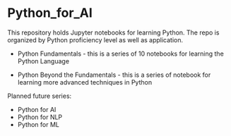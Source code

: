 # Python_for_AI

This repository holds Jupyter notebooks for learning Python. The repo is organized by Python proficiency level as well as application.

* Python Fundamentals - this is a series of 10 notebooks for learning the Python Language

* Python Beyond the Fundamentals - this is a series of notebook for learning more advanced techniques in Python

Planned future series:

* Python for AI
* Python for NLP
* Python for ML
